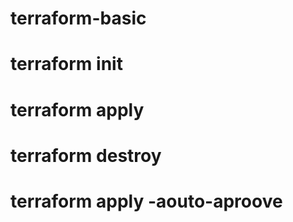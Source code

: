 # terraform-basic
# terraform init
# terraform apply
# terraform destroy
# terraform apply -aouto-aproove